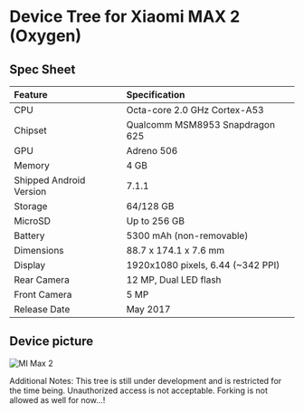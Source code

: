 # Device Tree for Xiaomi MAX 2 (Oxygen)

## Spec Sheet

| Feature                 | Specification                     |
| :---------------------- | :-------------------------------- |
| CPU                     | Octa-core 2.0 GHz Cortex-A53      |
| Chipset                 | Qualcomm MSM8953 Snapdragon 625   |
| GPU                     | Adreno 506                        |
| Memory                  | 4 GB                              |
| Shipped Android Version | 7.1.1                             |
| Storage                 | 64/128 GB                         |
| MicroSD                 | Up to 256 GB                      |
| Battery                 | 5300 mAh (non-removable)          |
| Dimensions              | 88.7 x 174.1 x 7.6 mm             |
| Display                 | 1920x1080 pixels, 6.44 (~342 PPI) |
| Rear Camera             | 12 MP, Dual LED flash             |
| Front Camera            | 5 MP                              |
| Release Date            | May 2017                          |

## Device picture
![MI Max 2](https://cdn.vox-cdn.com/thumbor/-wXa1W20fG-5dssL9Fms_BwzGrQ=/0x0:1381x923/920x613/filters:focal(581x352:801x572):format(webp)/cdn.vox-cdn.com/uploads/chorus_image/image/54943957/MiMax.0.jpg "Xiaomi MAX 2")


Additional Notes:
This tree is still under development and is restricted for the time being. Unauthorized access is not acceptable.
Forking is not allowed as well for now...!